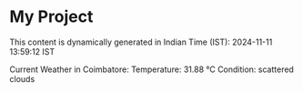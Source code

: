 # My Project

This content is dynamically generated in Indian Time (IST): 2024-11-11 13:59:12 IST


Current Weather in Coimbatore:
Temperature: 31.88 °C
Condition: scattered clouds
